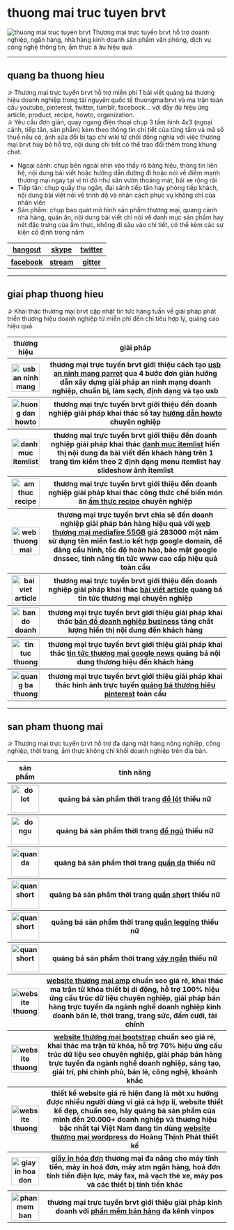 # thuong mai truc tuyen brvt
<img alt="thuong mai truc tuyen brvt" src="https://thuongmaitructuyenbrvt.imfast.io/anhthuongmai/bandothuongmaibrvt.jpg">
Thương mại trực tuyến brvt hỗ trợ doanh nghiệp, ngân hàng, nhà hàng kinh doanh sản phẩm văn phòng, dịch vụ công nghệ thông tin, ẩm thực á âu hiệu quả

<hr>

## quang ba thuong hieu
&#10032; Thương mại trực tuyến brvt hỗ trợ miễn phí 1 bài viết quảng bá thương hiệu doanh nghiệp trong tài nguyên quốc tế thuongmaibrvt và ma trận toàn cầu youtube, pinterest, twitter, tumblr, facebook... với đầy đủ hiệu ứng article, product, recipe, howto, organization.<br>
&#10032; Yêu cầu đơn giản, quay ngang điện thoại chụp 3 tấm hình 4x3 (ngoại cảnh, tiếp tân, sản phẩm) kèm theo thông tin chi tiết của từng tấm và mã số thuế nếu có, ảnh sửa đổi bị tạp chí wiki từ chối đồng nghĩa với việc thương mại brvt hủy bỏ hỗ trợ, nội dung chi tiết có thể trao đổi thêm trong khung chat.<br>
<ul>
<li>Ngoại cảnh: chụp bên ngoài nhìn vào thấy rõ bảng hiệu, thông tin liên hệ, nội dung bài viết hoặc hướng dẫn đường đi hoặc nói về điểm mạnh thương mại ngay tại vị trí đó như sân vườn thoáng mát, bãi xe rộng rãi</li>
<li>Tiếp tân: chụp quầy thu ngân, đại sảnh tiếp tân hay phòng tiếp khách, nội dung bài viết nói về trình độ và nhân cách phục vụ không chỉ của nhân viên</li>
<li>Sản phẩm: chụp bao quát mô hình sản phẩm thương mại, quang cảnh nhà hàng, quán ăn, nội dung bài viết chỉ nói về danh mục sản phẩm hay nét đặc trưng của ẩm thực, không đi sâu vào chi tiết, có thể kèm các sự kiện cố định trong năm</li>
</ul>
<table style="width:100%;">
<tr>
<th><a href="https://hangouts.google.com/call/hqgbfrzomzcgjnfm6mupnqmq3ae" target="_blank">hangout</a></th>
<th><a href="https://join.skype.com/nFE0GoIAszSa" target="_blank">skype</a></th>
<th><a href="https://twitter.com/messages/compose?recipient_id=1226715199664615426&text=H%E1%BB%97%20tr%E1%BB%A3:%20" target="_blank">twitter</a></th>
</tr>
<tr>
<th><a href="https://m.me/thuongmaigithub" target="_blank">facebook</a></th>
<th><a href="https://www.youtube.com/watch?v=tzdC3wWVmIQ" target="_blank">stream</a></th>
<th><a href="https://gitter.im/thuong-mai-brvt/community?utm_source=badge&utm_medium=badge&utm_campaign=pr-badge" target="_blank">gitter</a></th>
</tr>
</table>

<hr>

## giai phap thuong hieu
&#10032; Khai thác thương mại brvt cập nhật tin tức hàng tuần về giải pháp phát triển thương hiệu doanh nghiệp từ miễn phí đến chi tiêu hợp lý, quảng cáo hiệu quả.
<table style="width:100%;">
<tr>
<th>thương hiệu</th>
<th>giải pháp</th>
</tr>
<tr>
<th><img alt="usb an ninh mang parrot" src="https://thuongmaitructuyenbrvt.imfast.io/anhthuongmai/anhtintucthuongmai/taousb.jpg" width="64px"></th>
<th>thương mại trực tuyến brvt giới thiệu cách tạo <a href="https://thuongmaitructuyenbrvt.github.io/tintucthuongmai/usb-an-ninh-mang-parrot.html" target="_blank" title="usb an ninh mạng parrot">usb an ninh mạng parrot</a> qua 4 bước đơn giản hướng dẫn xây dựng giải pháp an ninh mạng doanh nghiệp, chuẩn bị, làm sạch, định dạng và tạo usb</th>
</tr>
<tr>
<th><img alt="huong dan howto" src="https://thuongmaitructuyenbrvt.imfast.io/anhthuongmai/anhtintucthuongmai/howtostepanh.jpg" width="64px"></th>
<th>thương mại trực tuyến brvt giới thiệu đến doanh nghiệp giải pháp khai thác sổ tay <a href="#" target="_blank" title="hướng dẫn howto">hướng dẫn howto</a> chuyên nghiệp</th>
</tr>
<tr>
<th><img alt="danh muc itemlist" src="https://thuongmaitructuyenbrvt.imfast.io/anhthuongmai/anhtintucthuongmai/itemlist-hieuung.jpg" width="64px"></th>
<th>thương mại trực tuyến brvt giới thiệu đến doanh nghiệp giải pháp khai thác <a href="#" target="_blank" title="danh mục itemlist">danh mục itemlist</a> hiển thị nội dung đa bài viết đến khách hàng trên 1 trang tìm kiếm theo 2 định dạng menu itemlist hay slideshow ảnh itemlist</th>
</tr>
<tr>
<th><img alt="am thuc recipe" src="https://thuongmaitructuyenbrvt.imfast.io/anhthuongmai/anhtintucthuongmai/amthucrecipe.jpg" width="64px"></th>
<th>thương mại trực tuyến brvt giới thiệu đến doanh nghiệp giải pháp khai thác công thức chế biến món ăn <a href="#" target="_blank" title="ẩm thực recipe">ẩm thực recipe</a> chuyên nghiệp</th>
</tr>
<tr>
<th><img alt="web thuong mai 55GB" src="https://thuongmaitructuyenbrvt.imfast.io/anhthuongmai/anhtintucthuongmai/mediafirehosting.jpg" width="64px"></th>
<th>thương mại trực tuyến brvt chia sẽ đến doanh nghiệp giải pháp bán hàng hiệu quả với <a href="#" target="_blank" title="web thương mại 55GB">web thương mại mediafire 55GB</a> giá 283000 một năm sử dụng tên miền fast.io kết hợp google domain, dễ dàng cấu hình, tốc độ hoàn hảo, bảo mật google dnssec, tính năng tin tức www cao cấp hiệu quả toàn cầu</th>
</tr>
<tr>
<th><img alt="bai viet article" src="https://thuongmaitructuyenbrvt.imfast.io/anhthuongmai/anhtintucthuongmai/articlestoriesreview.jpg" width="64px"></th>
<th>thương mại trực tuyến brvt giới thiệu đến doanh nghiệp giải pháp khai thác <a href="#" target="_blank" title="bài viết article">bài viết article</a> quảng bá tin tức thương mại chuyên nghiệp</th>
</tr>
<tr>
<th><img alt="ban do doanh nghiep business" src="https://thuongmaitructuyenbrvt.imfast.io/anhthuongmai/anhtintucthuongmai/googlebusinessvideo.jpg" width="64px"></th>
<th>thương mại trực tuyến brvt giới thiệu giải pháp khai thác <a href="#" target="_blank" title="bản đồ doanh nghiệp business">bản đồ doanh nghiệp business</a> tăng chất lượng hiển thị nội dung đến khách hàng</th>
</tr>
<tr>
<th><img alt="tin tuc thuong mai google news" src="https://thuongmaitructuyenbrvt.imfast.io/anhthuongmai/anhtintucthuongmai/googlepublishnews.jpg" width="64px"></th>
<th>thương mại trực tuyến brvt giới thiệu giải pháp khai thác <a href="#" target="_blank" title="tin tức thương mại google news">tin tức thương mại google news</a> quảng bá nội dung thương hiệu đến khách hàng</th>
</tr>
<tr>
<th><img alt="quang ba thuong hieu pinterest" src="https://thuongmaitructuyenbrvt.imfast.io/anhthuongmai/anhtintucthuongmai/thuongmaipinterest.jpg" width="64px"></th>
<th>thương mại trực tuyến brvt giới thiệu giải pháp khai thác hình ảnh trực tuyến <a href="#" target="_blank" title="quảng bá thương hiệu pinterest">quảng bá thương hiệu pinterest</a> toàn cầu</th>
</tr>
</table>

<hr>

## san pham thuong mai
&#10032; Thương mại trực tuyến brvt hỗ trợ đa dạng mặt hàng nông nghiệp, công nghiệp, thời trang, ẩm thực không chỉ khối doanh nghiệp trên địa bàn.
<table style="width:100%;">
<tr>
<th>sản phẩm</th>
<th>tính năng</th>
</tr>
<tr>
<th><img alt="do lot" src="https://thuongmaitructuyenbrvt.imfast.io/anhthuongmai/anhtintucthuongmai/dolot.jpg" width="64px"></th>
<th>quảng bá sản phẩm thời trang <a href="https://www.pinterest.com/pin/826832812826087876/" target="_blank" title="đồ lót">đồ lót</a> thiếu nữ</th>
</tr>
<tr>
<th><img alt="do ngu" src="https://thuongmaitructuyenbrvt.imfast.io/anhthuongmai/anhtintucthuongmai/dongu.jpg" width="64px"></th>
<th>quảng bá sản phẩm thời trang <a href="https://www.pinterest.com/pin/826832812826087265/" target="_blank" title="đồ ngủ">đồ ngủ</a> thiếu nữ</th>
</tr>
<tr>
<th><img alt="quan da" src="https://thuongmaitructuyenbrvt.imfast.io/anhthuongmai/anhtintucthuongmai/quanda.jpg" width="64px"></th>
<th>quảng bá sản phẩm thời trang <a href="https://www.pinterest.com/pin/826832812826087954/" target="_blank" title="quần da">quần da</a> thiếu nữ</th>
</tr>
<tr>
<th><img alt="quan short" src="https://thuongmaitructuyenbrvt.imfast.io/anhthuongmai/anhtintucthuongmai/shortjeans.jpg" width="64px"></th>
<th>quảng bá sản phẩm thời trang <a href="https://www.pinterest.com/pin/826832812826087632/" target="_blank" title="quần short">quần short</a> thiếu nữ</th>
</tr>
<tr>
<th><img alt="quan short" src="https://thuongmaitructuyenbrvt.imfast.io/anhthuongmai/anhtintucthuongmai/legging.jpg" width="64px"></th>
<th>quảng bá sản phẩm thời trang <a href="https://www.pinterest.com/pin/826832812826087551/" target="_blank" title="quần legging">quần legging</a> thiếu nữ</th>
</tr>
<tr>
<th><img alt="quan short" src="https://thuongmaitructuyenbrvt.imfast.io/anhthuongmai/anhtintucthuongmai/vayngan.jpg" width="64px"></th>
<th>quảng bá sản phẩm thời trang <a href="https://www.pinterest.com/pin/826832812826087405/" target="_blank" title="váy ngắn">váy ngắn</a> thiếu nữ</th>
</tr>
<tr>
<th><img alt="website thuong mai amp" src="https://thuongmaitructuyenbrvt.imfast.io/anhthuongmai/anhsanpham/mobiledamcuoi.jpg" width="64px"></th>
<th><a href="https://thuongmaitructuyenbrvt.github.io/sanphamthuongmai/website-thuong-mai-amp.html" target="_blank" title="website thương mại amp">website thương mại amp</a> chuẩn seo giá rẻ, khai thác ma trận từ khóa thiết bị di động, hỗ trợ 100% hiệu ứng cấu trúc dữ liệu chuyên nghiệp, giải pháp bán hàng trực tuyến đa ngành nghề doanh nghiệp kinh doanh bán lẻ, thời trang, trang sức, đầm cưới, tài chính</th>
</tr>
<tr>
<th><img alt="website thuong mai bootstrap" src="https://thuongmaitructuyenbrvt.imfast.io/anhthuongmai/anhsanpham/entertainmentnecromancers.jpg" width="64px"></th>
<th><a href="https://thuongmaitructuyenbrvt.github.io/sanphamthuongmai/website-thuong-mai-bootstrap.html" target="_blank" title="website thương mại bootstrap">website thương mại bootstrap</a> chuẩn seo giá rẻ, khai thác ma trận từ khóa, hỗ trợ 70% hiệu ứng cấu trúc dữ liệu seo chuyên nghiệp, giải pháp bán hàng trực tuyến đa ngành nghề doanh nghiệp, sáng tạo, giải trí, phi chính phủ, bán lẻ, công nghệ, khoảnh khắc</th>
</tr>
<tr>
<th><img alt="website thuong mai wordpress" src="https://thuongmaitructuyenbrvt.imfast.io/anhthuongmai/anhhoangthinhphat/hoangthinhphatbanggia.jpg" width="64px"></th>
<th>thiết kế website giá rẻ hiện đang là một xu hướng được nhiều người dùng vì giá cả hợp lí, website thiết kế đẹp, chuẩn seo, hãy quảng bá sản phẩm của mình đến 20.000+ doanh nghiệp và thương hiệu bậc nhất tại Việt Nam đang tin dùng <a href="https://thuongmaitructuyenbrvt.github.io/hoangthinhphat/thiet-ke-website-thuong-mai-wordpress.html" target="_blank" title="website thương mại wordpress">website thương mại wordpress</a> do Hoàng Thịnh Phát thiết kế</th>
</tr>
<tr>
<th><img alt="giay in hoa don" src="https://thuongmaitructuyenbrvt.imfast.io/anhthuongmai/anhhoangthinhphat/giayinhoadon.jpg" width="64px"></th>
<th><a href="https://thuongmaitructuyenbrvt.github.io/hoangthinhphat/giay-in-hoa-don-thuong-mai.html" target="_blank" title="giấy in hóa đơn">giấy in hóa đơn</a> thương mại đa năng cho máy tính tiền, máy in hoá đơn, máy atm ngân hàng, hoá đơn tính tiền điện lực, máy fax, mã vạch thẻ xe, máy pos và các thiết bị tính tiền khác</th>
</tr>
<tr>
<th><img alt="phan mem ban hang" src="https://thuongmaitructuyenbrvt.imfast.io/anhthuongmai/anhhoangthinhphat/phanmemvinpos.jpg" width="64px"></th>
<th>thương mại trực tuyến brvt giới thiệu giải pháp kinh doanh với <a href="https://thuongmaitructuyenbrvt.github.io/hoangthinhphat/phan-mem-ban-hang.html" target="_blank" title="phần mềm bán hàng">phần mềm bán hàng</a> đa kênh vinpos</th>
</tr>
</table>
